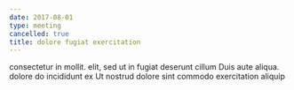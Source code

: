 ```yaml
---
date: 2017-08-01
type: meeting
cancelled: true
title: dolore fugiat exercitation
---
```

consectetur in mollit. elit, sed ut in fugiat deserunt cillum Duis aute aliqua. dolore do incididunt ex Ut nostrud dolore sint commodo exercitation aliquip